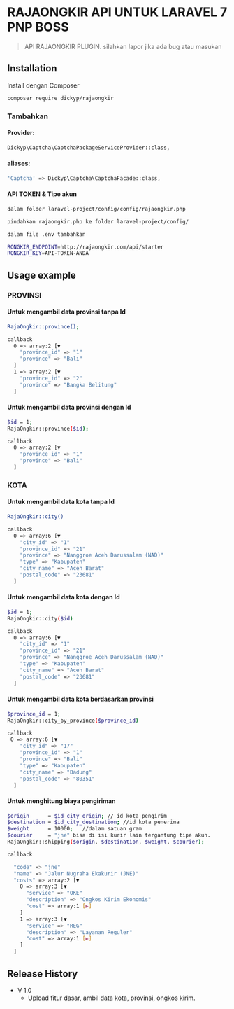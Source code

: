 # RAJAONGKIR API UNTUK LARAVEL 7  PNP BOSS
> API RAJAONGKIR PLUGIN.
silahkan lapor jika ada bug atau masukan



## Installation
Install dengan Composer

```sh
composer require dickyp/rajaongkir
```

### Tambahkan

#### Provider:
```sh
Dickyp\Captcha\CaptchaPackageServiceProvider::class,
```

#### aliases:
```sh
'Captcha' => Dickyp\Captcha\CaptchaFacade::class,
```
#### API TOKEN & Tipe akun

```sh
dalam folder laravel-project/config/config/rajaongkir.php

pindahkan rajaongkir.php ke folder laravel-project/config/ 

dalam file .env tambahkan 

RONGKIR_ENDPOINT=http://rajaongkir.com/api/starter
RONGKIR_KEY=API-TOKEN-ANDA
```



## Usage example
### PROVINSI
#### Untuk mengambil data provinsi tanpa Id
```sh
RajaOngkir::province();

callback
  0 => array:2 [▼
    "province_id" => "1"
    "province" => "Bali"
  ]
  1 => array:2 [▼
    "province_id" => "2"
    "province" => "Bangka Belitung"
  ]
```

#### Untuk mengambil data provinsi dengan Id
```sh
$id = 1;
RajaOngkir::province($id);

callback
  0 => array:2 [▼
    "province_id" => "1"
    "province" => "Bali"
  ]
```

### KOTA
#### Untuk mengambil data kota tanpa Id
```sh
RajaOngkir::city()

callback
  0 => array:6 [▼
    "city_id" => "1"
    "province_id" => "21"
    "province" => "Nanggroe Aceh Darussalam (NAD)"
    "type" => "Kabupaten"
    "city_name" => "Aceh Barat"
    "postal_code" => "23681"
  ]
```
#### Untuk mengambil data kota dengan Id

```sh
$id = 1;
RajaOngkir::city($id)

callback
  0 => array:6 [▼
    "city_id" => "1"
    "province_id" => "21"
    "province" => "Nanggroe Aceh Darussalam (NAD)"
    "type" => "Kabupaten"
    "city_name" => "Aceh Barat"
    "postal_code" => "23681"
  ]
```

#### Untuk mengambil data kota berdasarkan provinsi

```sh
$province_id = 1;
RajaOngkir::city_by_province($province_id)

callback
 0 => array:6 [▼
    "city_id" => "17"
    "province_id" => "1"
    "province" => "Bali"
    "type" => "Kabupaten"
    "city_name" => "Badung"
    "postal_code" => "80351"
  ]
```

#### Untuk menghitung biaya pengiriman

```sh
$origin      = $id_city_origin; // id kota pengirim
$destination = $id_city_destination; //id kota penerima
$weight      = 10000;   //dalam satuan gram
$courier     = "jne" bisa di isi kurir lain tergantung tipe akun.
RajaOngkir::shipping($origin, $destination, $weight, $courier);

callback 

  "code" => "jne"
  "name" => "Jalur Nugraha Ekakurir (JNE)"
  "costs" => array:2 [▼
    0 => array:3 [▼
      "service" => "OKE"
      "description" => "Ongkos Kirim Ekonomis"
      "cost" => array:1 [▶]
    ]
    1 => array:3 [▼
      "service" => "REG"
      "description" => "Layanan Reguler"
      "cost" => array:1 [▶]
    ]
  ]
```




## Release History

* V 1.0 
    * Upload fitur dasar, ambil data kota, provinsi, ongkos kirim.



